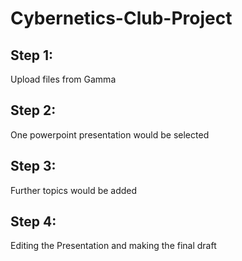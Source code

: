 # Cybernetics-Club-Project
## Step 1: 
Upload files from Gamma 
## Step 2: 
One powerpoint presentation would be selected
## Step 3: 
Further topics would be added 
## Step 4: 
Editing the Presentation and making the final draft
